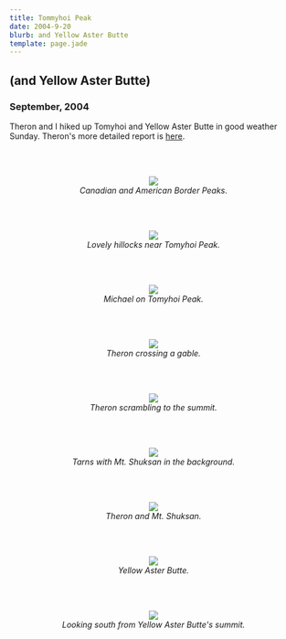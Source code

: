 ```yaml
---
title: Tommyhoi Peak
date: 2004-9-20
blurb: and Yellow Aster Butte
template: page.jade
---
```


<h2>(and Yellow Aster Butte)</h2>
<h3>September, 2004</h3>

<p>
</p>
<p>
Theron and I hiked up Tomyhoi and Yellow Aster Butte in good weather Sunday.
Theron's more detailed report is <a href="
http://www.theronwelch.com/mountains/pnw/north/tomyhoi/index.htm">here</a>.
</p>
<p>
<br><br><center>
<img src="images/borderpeaks.jpg"><br>
<i>Canadian and American Border Peaks.</i><br></center>

<br><br><center>
<img src="images/hillocks.jpg"><br>
<i>Lovely hillocks near Tomyhoi Peak.</i><br></center>

<br><br><center>
<img src="images/michaeltom.jpg"><br>
<i>Michael on Tomyhoi Peak.</i><br></center>

<br><br><center>
<img src="images/neargable.jpg"><br>
<i>Theron crossing a gable.</i><br></center>

<br><br><center>
<img src="images/nearsumth.jpg"><br>
<i>Theron scrambling to the summit.</i><br></center>

<br><br><center>
<img src="images/shuksanview.jpg"><br>
<i>Tarns with Mt. Shuksan in the background.</i><br></center>

<br><br><center>
<img src="images/theronbrskies.jpg"><br>
<i>Theron and Mt. Shuksan.</i><br></center>

<br><br><center>
<img src="images/yasterbutte.jpg"><br>
<i>Yellow Aster Butte.</i><br></center>

<br><br><center>
<img src="images/yastersummitv.jpg"><br>
<i>Looking south from Yellow Aster Butte's summit.</i><br></center>

</p>

